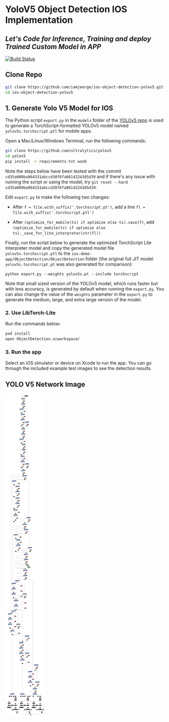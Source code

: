 # YoloV5 Object Detection IOS Implementation

## _Let's Code for Inference, Training and deploy Trained Custom Model in APP_

[![Build Status](https://travis-ci.org/joemccann/dillinger.svg?branch=master)](https://travis-ci.org/joemccann/dillinger)

## Clone Repo

```bash
git clone https://github.com/iamjeerge/ios-object-detection-yolov5.git
cd ios-object-detection-yolov5
```

## 1. Generate Yolo V5 Model for IOS

The Python script `export.py` in the `models` folder of the [YOLOv5 repo](https://github.com/ultralytics/yolov5) is used to generate a TorchScript-formatted YOLOv5 model named `yolov5s.torchscript.ptl` for mobile apps.

Open a Mac/Linux/Windows Terminal, run the following commands:

```bash
git clone https://github.com/ultralytics/yolov5
cd yolov5
pip install -r requirements.txt wanb
```

Note the steps below have been tested with the commit `cd35a009ba964331abccd30f6fa0614224105d39` and if there's any issue with running the script or using the model, try `git reset --hard cd35a009ba964331abccd30f6fa0614224105d39`.

Edit `export.py` to make the following two changes:

-   After `f = file.with_suffix('.torchscript.pt')`, add a line `fl = file.with_suffix('.torchscript.ptl')`

-   After `(optimize_for_mobile(ts) if optimize else ts).save(f)`, add `(optimize_for_mobile(ts) if optimize else ts)._save_for_lite_interpreter(str(fl))`

Finally, run the script below to generate the optimized TorchScript Lite Interpreter model and copy the generated model file `yolov5s.torchscript.ptl` to the `ios-demo-app/ObjectDetection/ObjectDetection` folder (the original full JIT model `yolov5s.torchscript.pt` was also generated for comparison):

```
python export.py --weights yolov5s.pt --include torchscript
```

Note that small sized version of the YOLOv5 model, which runs faster but with less accuracy, is generated by default when running the `export.py`. You can also change the value of the `weights` parameter in the `export.py` to generate the medium, large, and extra large version of the model.

### 2. Use LibTorch-Lite

Run the commands below:

```bash
pod install
open ObjectDetection.xcworkspace/
```

### 3. Run the app

Select an iOS simulator or device on Xcode to run the app. You can go through the included example test images to see the detection results.

## YOLO V5 Network Image

![plot](./yolov5s.torchscript.ptl.png)
